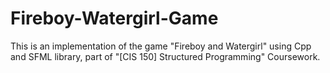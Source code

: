 # Fireboy-Watergirl-Game
This is an implementation of the game "Fireboy and Watergirl" using Cpp and SFML library, part of "[CIS 150] Structured Programming" Coursework.
